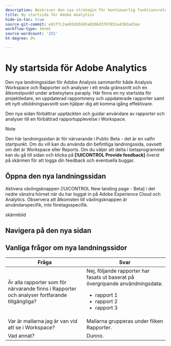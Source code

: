 ```yaml
---
description: Beskriver den nya strategin för kontinuerlig funktionsrelease för Adobe Analytics
title: Ny startsida för Adobe Analytics
hide-in-toc: true
source-git-commit: e81ffc2ae03dd3d45a0286d37d7851a4302ad3aa
workflow-type: tm+mt
source-wordcount: '251'
ht-degree: 0%

---
```


# Ny startsida för Adobe Analytics

Den nya landningssidan för Adobe Analysis sammanför både Analysis Workspace och Rapporter och analyser i ett enda gränssnitt och en åtkomstpunkt under arbetsytans paraply. Här finns en ny startsida för projektledare, en uppdaterad rapportmeny och uppdaterade rapporter samt ett nytt utbildningsavsnitt som hjälper dig att komma igång effektivare.

Den nya sidan förbättrar upptäckten och guidar användare av rapporter och analyser till en förbättrad rapportupplevelse i Workspace.

>[!NOTE]
>
>Den här landningssidan är för närvarande i Public Beta - det är en valfri startpunkt. Om du vill kan du använda din befintliga landningssida, oavsett om det är Workspace eller Reports. Om du väljer att delta i betaprogrammet kan du gå till sidan och klicka på **[!UICONTROL Provide feedback]** överst på skärmen för att logga din feedback och eventuella buggar.

## Öppna den nya landningssidan

Aktivera växlingsknappen [!UICONTROL New landing page - Beta] i det nedre vänstra hörnet när du har loggat in på Adobe Experience Cloud och Analytics. Observera att åtkomsten till växlingsknappen är användarspecifik, inte företagsspecifik.

skärmbild

## Navigera på den nya sidan



## Vanliga frågor om nya landningssidor

| Fråga | Svar |
| --- | --- |
| Är alla rapporter som för närvarande finns i Rapporter och analyser fortfarande tillgängliga? | Nej, följande rapporter har fasats ut baserat på övergripande användningsdata: <ul><li>rapport 1</li><li>rapport 2</li><li>rapport 3 </li></ul> |
| Var är mallarna jag är van vid att se i Workspace? | Mallarna grupperas under fliken Rapporter. |
| Vad annat? | Dunno. |